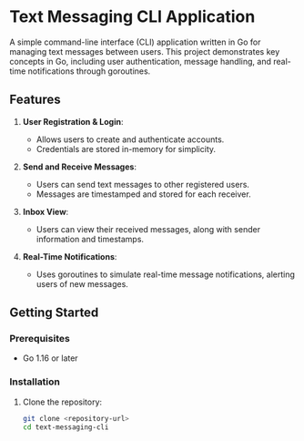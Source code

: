 # Text Messaging CLI Application

A simple command-line interface (CLI) application written in Go for managing text messages between users. This project demonstrates key concepts in Go, including user authentication, message handling, and real-time notifications through goroutines.

## Features

1. **User Registration & Login**: 
   - Allows users to create and authenticate accounts.
   - Credentials are stored in-memory for simplicity.

2. **Send and Receive Messages**:
   - Users can send text messages to other registered users.
   - Messages are timestamped and stored for each receiver.

3. **Inbox View**:
   - Users can view their received messages, along with sender information and timestamps.

4. **Real-Time Notifications**:
   - Uses goroutines to simulate real-time message notifications, alerting users of new messages.

## Getting Started

### Prerequisites

- Go 1.16 or later

### Installation

1. Clone the repository:
   ```bash
   git clone <repository-url>
   cd text-messaging-cli
